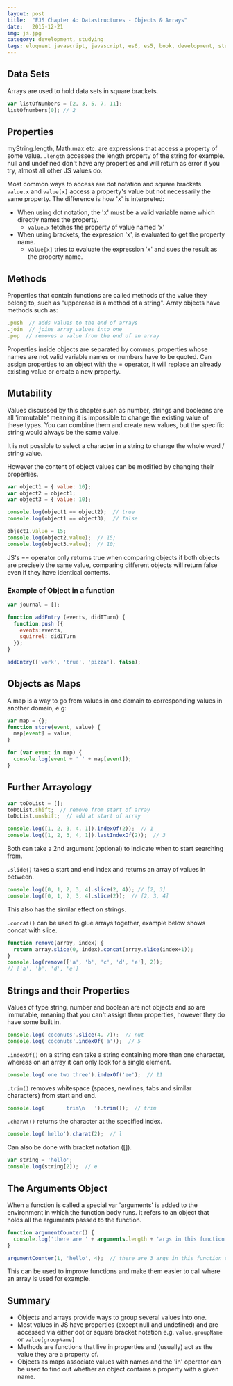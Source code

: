 ```yaml
---
layout: post
title:  "EJS Chapter 4: Datastructures - Objects & Arrays"
date:   2015-12-21
img: js.jpg
category: development, studying
tags: eloquent javascript, javascript, es6, es5, book, development, studying, developer, software, book notes
---
```


## Data Sets
Arrays are used to hold data sets in square brackets.

~~~js
var listOfNumbers = [2, 3, 5, 7, 11];
listOfnumbers[0]; // 2
~~~


## Properties
myString.length, Math.max etc. are expressions that access a property of some value. `.length` accesses the length property of the string for example.
null and undefined don't have any properties and will return as error if you try, almost all other JS values do.

Most common ways to access are dot notation and square brackets. `value.x` and `value[x]` access a property's value but not necessarily the same property. The difference is how 'x' is interpreted:

- When using dot notation, the 'x' must be a valid variable name which directly names the property.
	- `value.x` fetches the property of value named 'x'
- When using brackets, the expression 'x', is evaluated to get the property name.
	- `value[x]` tries to evaluate the expression 'x' and sues the result as the property name.


## Methods
Properties that contain functions are called methods of the value they belong to, such as "uppercase is a method of a string".
Array objects have methods such as:

~~~js
.push  // adds values to the end of arrays
.join  // joins array values into one
.pop  // removes a value from the end of an array
~~~

Properties inside objects are separated by commas, properties whose names are not valid variable names or numbers have to be quoted.
Can assign properties to an object with the = operator, it will replace an already existing value or create a new property.


## Mutability
Values discussed by this chapter such as number, strings and booleans are all 'immutable' meaning it is impossible to change the existing value of these types.
You can combine them and create new values, but the specific string would always be the same value.

It is not possible to select a character in a string to change the whole word / string value.

However the content of object values can be modified by changing their properties.

~~~js
var object1 = { value: 10};
var object2 = object1;
var object3 = { value: 10};

console.log(object1 == object2);  // true
console.log(object1 == object3);  // false

object1.value = 15;
console.log(object2.value);  // 15;
console.log(object3.value);  // 10;
~~~

JS's == operator only returns true when comparing objects if both objects are precisely the same value, comparing different objects will return false even if they have identical contents.


### Example of Object in a function
~~~js
var journal = [];

function addEntry (events, didITurn) {
  function.push ({
    events:events,
    squirrel: didITurn
  });
}

addEntry(['work', 'true', 'pizza'], false);
~~~


## Objects as Maps
A map is a way to go from values in one domain to corresponding values in another domain, e.g:

~~~js
var map = {};
function store(event, value) {
  map[event] = value;
}

for (var event in map) {
  console.log(event + ' ' + map[event]);
}
~~~


## Further Arrayology
~~~js
var toDoList = [];
toDoList.shift;  // remove from start of array
toDoList.unshift;  // add at start of array

console.log([1, 2, 3, 4, 1]).indexOf(2));  // 1
console.log([1, 2, 3, 4, 1]).lastIndexOf(2));  // 3
~~~

Both can take a 2nd argument (optional) to indicate when to start searching from.

`.slide()` takes a start and end index and returns an array of values in between.

~~~js
console.log([0, 1, 2, 3, 4].slice(2, 4)); // [2, 3]
console.log([0, 1, 2, 3, 4].slice(2));  // [2, 3, 4]
~~~

This also has the similar effect on strings.

`.concat()` can be used to glue arrays together, example below shows concat with slice.

~~~js
function remove(array, index) {
  return array.slice(0, index).concat(array.slice(index+1));
}
console.log(remove(['a', 'b', 'c', 'd', 'e'], 2));
// ['a', 'b', 'd', 'e']
~~~


## Strings and their Properties
Values of type string, number and boolean are not objects and so are immutable, meaning that you can't assign them properties, however they do have some built in.

~~~js
console.log('coconuts'.slice(4, 7));  // nut
console.log('coconuts'.indexOf('a'));  // 5
~~~

`.indexOf()` on a string can take a string containing more than one character, whereas on an array it can only look for a single element.

~~~js
console.log('one two three').indexOf('ee');  // 11
~~~

`.trim()` removes whitespace (spaces, newlines, tabs and similar characters) from start and end.

~~~js
console.log('      trim\n   ').trim());  // trim
~~~

`.charAt()` returns the character at the specified index.

~~~js
console.log('hello').charat(2);  // l
~~~

Can also be done with bracket notation ([]).

~~~js
var string = 'hello';
console.log(string[2]);  // e
~~~


## The Arguments Object
When a function is called a special var 'arguments' is added to the environment in which the function body runs. It refers to an object that holds all the arguments passed to the function.

~~~js
function argumentCounter() {
  console.log('there are ' + arguments.length + 'args in this function call');
}

argumentCounter(1, 'hello', 4);  // there are 3 args in this function call
~~~

This can be used to improve functions and make them easier to call where an array is used for example.


## Summary
- Objects and arrays provide ways to group several values into one.
- Most values in JS have properties (except null and undefined) and are accessed via either dot or square bracket notation e.g. `value.groupName` or `value[groupName]`
- Methods are functions that live in properties and (usually) act as the value they are a property of.
- Objects as maps associate values with names and the 'in' operator can be used to find out whether an object contains a property with a given name.